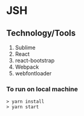 # JSH

## Technology/Tools
1) Sublime
2) React
3) react-bootstrap
4) Webpack
5) webfontloader


### To run on local machine
```
> yarn install
> yarn start
```